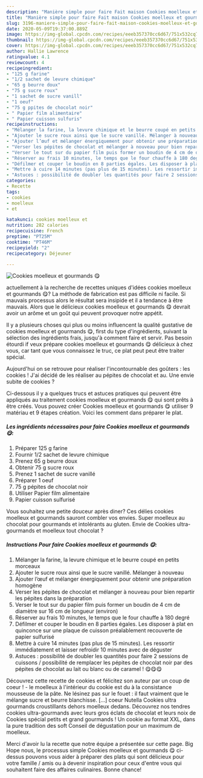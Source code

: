 ```yaml
---
description: "Manière simple pour faire Fait maison Cookies moelleux et gourmands 😋"
title: "Manière simple pour faire Fait maison Cookies moelleux et gourmands 😋"
slug: 3196-maniere-simple-pour-faire-fait-maison-cookies-moelleux-et-gourmands
date: 2020-05-09T19:37:00.889Z
image: https://img-global.cpcdn.com/recipes/eeeb357370cc6d67/751x532cq70/cookies-moelleux-et-gourmands-😋-photo-principale-de-la-recette.jpg
thumbnail: https://img-global.cpcdn.com/recipes/eeeb357370cc6d67/751x532cq70/cookies-moelleux-et-gourmands-😋-photo-principale-de-la-recette.jpg
cover: https://img-global.cpcdn.com/recipes/eeeb357370cc6d67/751x532cq70/cookies-moelleux-et-gourmands-😋-photo-principale-de-la-recette.jpg
author: Hallie Lawrence
ratingvalue: 4.1
reviewcount: 4
recipeingredient:
- "125 g farine"
- "1/2 sachet de levure chimique"
- "65 g beurre doux"
- "75 g sucre roux"
- "1 sachet de sucre vanill"
- "1 oeuf"
- "75 g ppites de chocolat noir"
- " Papier film alimentaire"
- " Papier cuisson sulfuris"
recipeinstructions:
- "Mélanger la farine, la levure chimique et le beurre coupé en petits morceaux"
- "Ajouter le sucre roux ainsi que le sucre vanillé. Mélanger à nouveau"
- "Ajouter l’œuf et mélanger énergiquement pour obtenir une préparation homogène"
- "Verser les pépites de chocolat et mélanger à nouveau pour bien repartir les pépites dans la préparation"
- "Verser le tout sur du papier film puis former un boudin de 4 cm de diamètre sur 16 cm de longueur (environ)"
- "Réserver au frais 10 minutes, le temps que le four chauffe à 180 degré"
- "Défilmer et couper le boudin en 8 parties égales. Les disposer à plat en quinconce sur une plaque de cuisson préalablement recouverte de papier sulfurisé"
- "Mettre à cuire 14 minutes (pas plus de 15 minutes). Les ressortir immédiatement et laisser refroidir 10 minutes avec de déguster"
- "Astuces : possibilité de doubler les quantités pour faire 2 sessions de cuissons / possibilité de remplacer les pépites de chocolat noir par des pépites de chocolat au lait ou blanc ou de caramel ! 😋😋😋"
categories:
- Recette
tags:
- cookies
- moelleux
- et

katakunci: cookies moelleux et 
nutrition: 282 calories
recipecuisine: French
preptime: "PT25M"
cooktime: "PT46M"
recipeyield: "2"
recipecategory: Déjeuner

---
```



![Cookies moelleux et gourmands 😋](https://img-global.cpcdn.com/recipes/eeeb357370cc6d67/751x532cq70/cookies-moelleux-et-gourmands-😋-photo-principale-de-la-recette.jpg)

actuellement à la recherche de recettes uniques d'idées cookies moelleux et gourmands 😋? La méthode de fabrication est pas difficile ni facile. Si mauvais processus alors le résultat sera insipide et il a tendance à être mauvais. Alors que le délicieux cookies moelleux et gourmands 😋 devrait avoir un arôme et un goût qui peuvent provoquer notre appétit.

Il y a plusieurs choses qui plus ou moins influencent la qualité gustative de cookies moelleux et gourmands 😋, first du type d'ingrédients, suivant la sélection des ingrédients frais, jusqu'à comment faire et servir. Pas besoin étourdi if veux prépare cookies moelleux et gourmands 😋 délicieux à chez vous, car tant que vous connaissez le truc, ce plat peut peut être traiter spécial.

Aujourd&#39;hui on se retrouve pour réaliser l&#39;incontournable des goûters : les cookies ! J&#39;ai décidé de les réaliser au pépites de chocolat et au. Une envie subite de cookies ?


Ci-dessous il y a quelques trucs et astuces pratiques qui peuvent être appliqués au traitement cookies moelleux et gourmands 😋 qui sont prêts à être créés. Vous pouvez créer Cookies moelleux et gourmands 😋 utiliser 9 matériau et 9 étapes création. Voici les comment dans préparer le plat.

<!--inarticleads1-->

##### Les ingrédients nécessaires pour faire Cookies moelleux et gourmands 😋:

1. Préparer 125 g farine
1. Fournir 1/2 sachet de levure chimique
1. Prenez 65 g beurre doux
1. Obtenir 75 g sucre roux
1. Prenez 1 sachet de sucre vanillé
1. Préparer 1 oeuf
1.  75 g pépites de chocolat noir
1. Utiliser  Papier film alimentaire
1.   Papier cuisson sulfurisé


Vous souhaitez une petite douceur après diner? Ces délies cookies moelleux et gourmands sauront combler vos envies. Super moelleux au chocolat pour gourmands et intolérants au gluten. Envie de Cookies ultra-gourmands et moelleux tout chocolat ? 

<!--inarticleads2-->

##### Instructions Pour faire Cookies moelleux et gourmands 😋:

1. Mélanger la farine, la levure chimique et le beurre coupé en petits morceaux
1. Ajouter le sucre roux ainsi que le sucre vanillé. Mélanger à nouveau
1. Ajouter l’œuf et mélanger énergiquement pour obtenir une préparation homogène
1. Verser les pépites de chocolat et mélanger à nouveau pour bien repartir les pépites dans la préparation
1. Verser le tout sur du papier film puis former un boudin de 4 cm de diamètre sur 16 cm de longueur (environ)
1. Réserver au frais 10 minutes, le temps que le four chauffe à 180 degré
1. Défilmer et couper le boudin en 8 parties égales. Les disposer à plat en quinconce sur une plaque de cuisson préalablement recouverte de papier sulfurisé
1. Mettre à cuire 14 minutes (pas plus de 15 minutes). Les ressortir immédiatement et laisser refroidir 10 minutes avec de déguster
1. Astuces : possibilité de doubler les quantités pour faire 2 sessions de cuissons / possibilité de remplacer les pépites de chocolat noir par des pépites de chocolat au lait ou blanc ou de caramel ! 😋😋😋


Découvrez cette recette de cookies et félicitez son auteur par un coup de coeur ! - le moelleux à l&#39;intérieur du cookie est du à la consistance mousseuse de la pâte. Ne lésinez pas sur le fouet : il faut vraiment que le mélange sucre et beurre blanchisse. […] coeur Nutella Cookies ultra gourmands croustillants dehors moelleux dedans. Découvrez nos tendres cookies ultra-gourmands avec leurs gros éclats de chocolat et leurs noix de Cookies spécial petits et grand gourmands ! Un cookie au format XXL, dans la pure tradition des soft Conseil de dégustation pour un maximum de moelleux. 


Merci d'avoir lu la recette que notre équipe a présentée sur cette page. Big Hope nous, le processus simple Cookies moelleux et gourmands 😋 ci-dessus pouvons vous aider à préparer des plats qui sont délicieux pour votre famille / amis ou à devenir inspiration pour ceux d'entre vous qui souhaitent faire des affaires culinaires. Bonne chance!
